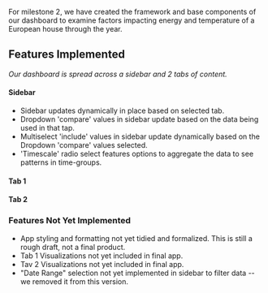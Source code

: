 
For milestone 2, we have created the framework and base components of our dashboard to examine factors impacting energy and temperature of a European house through the year.

## Features Implemented
*Our dashboard is spread across a sidebar and 2 tabs of content.*

#### Sidebar

* Sidebar updates dynamically in place based on selected tab.
* Dropdown 'compare' values in sidebar update based on the data being used in that tap.
* Multiselect 'include' values in sidebar update dynamically based on the Dropdown 'compare' values selected.
* 'Timescale' radio select features options to aggregate the data to see patterns in time-groups.

#### Tab 1

#### Tab 2

### Features Not Yet Implemented

* App styling and formatting not yet tidied and formalized. This is still a rough draft, not a final product.
* Tab 1 Visualizations not yet included in final app.
* Tav 2 Visualizations not yet included in final app.
* "Date Range" selection not yet implemented in sidebar to filter data -- we removed it from this version.